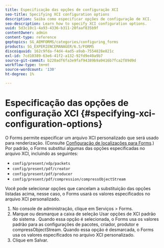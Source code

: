 ```yaml
---
title: Especificação das opções de configuração XCI
seo-title: Specifying XCI configuration options
description: Saiba como especificar opções de configuração de XCI.
seo-description: Learn how to specify XCI configuration options.
uuid: 5d3c10c1-4a93-4336-b311-20faaf835b9f
contentOwner: admin
content-type: reference
geptopics: SG_AEMFORMS/categories/configuring_forms
products: SG_EXPERIENCEMANAGER/6.5/FORMS
discoiquuid: 162c9fda-f4d4-4ad5-a9ab-7554828e821c
exl-id: 7cd10389-63e6-41f2-a132-92fd9e40a9b7
source-git-commit: b220adf6fa3e9faf94389b9a9416b7fca2f89d9d
workflow-type: tm+mt
source-wordcount: '130'
ht-degree: 1%

---
```


# Especificação das opções de configuração XCI {#specifying-xci-configuration-options}

O Forms permite especificar um arquivo XCI personalizado que será usado para renderização. (Consulte [Configuração de localizações para Forms](/help/forms/using/admin-help/configuring-locations-forms.md#configuring-locations-for-forms).) Por padrão, o Forms substitui algumas das opções especificadas no arquivo XCI, incluindo as seguintes:

* `config/present/xdp/packets`
* `config/present/pdf/creator`
* `config/present/pdf/producer`
* `config/present/pdf/compression/compressObjectStream`

Você pode selecionar opções que cancelam a substituição das opções listadas acima, nesse caso, o Forms usará os valores especificados no arquivo XCI personalizado.

1. No console de administração, clique em Serviços > Forms.
1. Marque ou desmarque a caixa de seleção Usar opções de XCI padrão do sistema . Quando essa opção é selecionada, o Forms usa os valores padrão para as configurações de pacotes, criador, produtor e compressObjectStream. Quando essa opção é desmarcada, o Forms usa os valores especificados no arquivo XCI personalizado.
1. Clique em Salvar.
